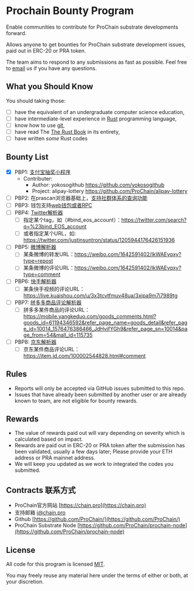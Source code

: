 # Prochain Bounty Program

Enable communities to contribute for ProChain substrate developments forward.

Allows anyone to get bounties for ProChain substrate development issues, paid out in ERC-20 or PRA token. 

The team aims to respond to any submissions as fast as possible. Feel free to [email](mailto:i@chain.pro) us if you have any questions.

## What you Should Know

You should taking those:

- [ ] have the equivalent of an undergraduate computer science education,
- [ ] have intermediate-level experience in [Rust] programming language,
- [ ] know how to use [git],
- [ ] have read The [The Rust Book] in its entirety,
- [ ] have written _some_ Rust codes

## Bounty List

- [x] PBP1: [支付宝抽奖小程序](bounties/PBP1/PBP1.md)
  - Contributer:
    - Author: yokosogithub https://github.com/yokosogithub
    - Project: alipay-lottery https://github.com/ProChain/alipay-lottery
- [ ] PBP2: 在prascan浏览器基础上，[支持社群体系的查询功能](bounties/PBP2/PBP2.md)
- [ ] PBP3: 钱包支持[web钱包或者RPC](bounties/PBP3/PBP3.md)
- [ ] PBP4: [Twitter解析器](bounties/PBP4/PBP4.md)
  - [ ] 指定某个tag，如（#bind_eos_account）：https://twitter.com/search?q=%23bind_EOS_account 
  - [ ] 或者指定某个URL，如: https://twitter.com/justinsuntron/status/1205944176426151936
- [ ] PBP5: [微博解析器](bounties/PBP5/PBP5.md)
  - [ ] 某条微博的转发URL：https://weibo.com/1642591402/IkWAEyqxy?type=repost
  - [ ] 某条微博的评论URL：https://weibo.com/1642591402/IkWAEyqxy?type=comment
- [ ] PBP6: [快手解析器](bounties/PBP6/PBP6.md)
  - [ ] 某条快手视频的评论URL：https://live.kuaishou.com/u/3x3tcvtfmuv48ua/3xipa9m7i7989tg
- [ ] PBP7: [拼多多商品评论解析器](bounties/PBP7/PBP7.md)
  - [ ] 拼多多某件商品的评论URL：https://mobile.yangkeduo.com/goods_comments.html?goods_id=61194346592&refer_page_name=goods_detail&refer_page_id=10014_1576476386466_JdHvjfYGh9&refer_page_sn=10014&page_from=54&mall_id=115735
- [ ] PBP8: [京东解析器](bounties/PBP8/PBP8.md)
   - [ ] 京东某件商品评论URL：https://item.jd.com/100002544828.html#comment

## Rules

- Reports will only be accepted via GitHub issues submitted to this repo.
- Issues that have already been submitted by another user or are already known to team, are not eligible for bounty rewards.

## Rewards

- The value of rewards paid out will vary depending on severity which is calculated based on impact.
- Rewards are paid out in ERC-20 or PRA token after the submission has been validated, usually a few days later; Please provide your ETH address or PRA mainnet address.
- We will keep you updated as we work to integrated the codes you submitted.

## Contracts 联系方式

- ProChain官方网站 [https://chain.pro](https://chain.pro)
- 支持邮箱 [i@chain.pro](mailto:i@chain.pro)
- Github [https://github.com/ProChain/](https://github.com/ProChain/)
- ProChain Substrate Node [https://github.com/ProChain/prochain-node](https://github.com/ProChain/prochain-node)

## License

All code for this program is licensed [MIT]. 

You may freely reuse any material here under the terms of either or both, at your discretion.


<!-- links -->
[Rust]: https://www.rust-lang.org/
[The Rust Book]: https://doc.rust-lang.org/book/
[git]: https://git-scm.com/
[MIT]: https://opensource.org/licenses/MIT

